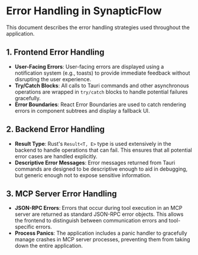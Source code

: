 # Error Handling in SynapticFlow

This document describes the error handling strategies used throughout the application.

## 1. Frontend Error Handling

-   **User-Facing Errors**: User-facing errors are displayed using a notification system (e.g., toasts) to provide immediate feedback without disrupting the user experience.
-   **Try/Catch Blocks**: All calls to Tauri commands and other asynchronous operations are wrapped in `try/catch` blocks to handle potential failures gracefully.
-   **Error Boundaries**: React Error Boundaries are used to catch rendering errors in component subtrees and display a fallback UI.

## 2. Backend Error Handling

-   **Result Type**: Rust's `Result<T, E>` type is used extensively in the backend to handle operations that can fail. This ensures that all potential error cases are handled explicitly.
-   **Descriptive Error Messages**: Error messages returned from Tauri commands are designed to be descriptive enough to aid in debugging, but generic enough not to expose sensitive information.

## 3. MCP Server Error Handling

-   **JSON-RPC Errors**: Errors that occur during tool execution in an MCP server are returned as standard JSON-RPC error objects. This allows the frontend to distinguish between communication errors and tool-specific errors.
-   **Process Panics**: The application includes a panic handler to gracefully manage crashes in MCP server processes, preventing them from taking down the entire application.
